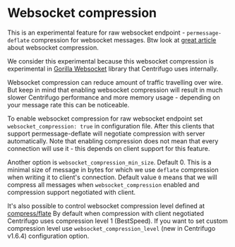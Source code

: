 # Websocket compression

This is an experimental feature for raw websocket endpoint - `permessage-deflate` compression for
websocket messages. Btw look at [great article](https://www.igvita.com/2013/11/27/configuring-and-optimizing-websocket-compression/) about websocket compression.

We consider this experimental because this websocket compression is experimental in [Gorilla Websocket](https://github.com/gorilla/websocket) library that Centrifugo uses internally.

Websocket compression can reduce amount of traffic travelling over wire. But keep in mind that
enabling websocket compression will result in much slower Centrifugo performance and more
memory usage - depending on your message rate this can be noticeable.

To enable websocket compression for raw websocket endpoint set `websocket_compression: true` in
configuration file. After this clients that support permessage-deflate will negotiate compression
with server automatically. Note that enabling compression does not mean that every connection will
use it - this depends on client support for this feature.

Another option is `websocket_compression_min_size`. Default 0. This is a minimal size of message
in bytes for which we use `deflate` compression when writing it to client's connection. Default
value `0` means that we will compress all messages when `websocket_compression` enabled and
compression support negotiated with client.

It's also possible to control websocket compression level defined at [compress/flate](https://golang.org/pkg/compress/flate/#NewWriter)
By default when compression with client negotiated Centrifugo uses compression level 1 (BestSpeed).
If you want to set custom compression level use `websocket_compression_level` (new in Centrifugo v1.6.4)
configuration option.
